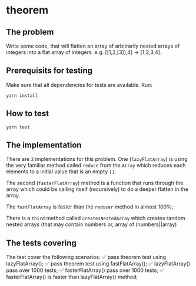 # theorem

## The problem
Write some code, that will flatten an array of arbitrarily nested arrays of integers into a flat array of integers. e.g. [[1,2,[3]],4] -&gt; [1,2,3,4]. 

## Prerequisits for testing
Make sure that all dependencies for tests are available. Run:
```
yarn install
```

## How to test
```
yarn test
```

## The implementation
There are `2` implementations for this problem. One (`lazyFlatArray`) is using the very familiar method called `reduce` from the `Array` which reduces each elements to a initial value that is an empty `[]`.

The second (`fasterFlatArray`) method is a function that runs through the array which could be calling itself (recursively) to do a deeper flatten in the array.

The `fastFlatArray` is faster than the `reducer` method in almost 100%;

There is a `third` method called `createsNestedArray` which creates random nested arrays (that may contain numbers or, array of (numbers||array)

## The tests covering
The test cover the following scenarios:
✅ pass theorem test using lazyFlatArray();
✅ pass theorem test using fastFlatArray();
✅ lazyFlatArray() pass over 1000 tests;
✅ fasterFlatArray() pass over 1000 tests;
✅ fasterFlatArray() is faster than lazyFlatArray() method;


